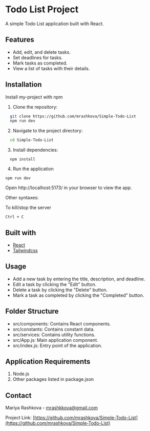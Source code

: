 # Todo List Project

A simple Todo List application built with React.

## Features

- Add, edit, and delete tasks.
- Set deadlines for tasks.
- Mark tasks as completed.
- View a list of tasks with their details.

## Installation

Install my-project with npm

1. Clone the repository:

```bash
  git clone https://github.com/mrashkova/Simple-Todo-List
  npm run dev
```

2. Navigate to the project directory:

```bash
  cd Simple-Todo-List
```

3. Install dependencies:

```
  npm install
```

4. Run the application

```
npm run dev
```

Open http://localhost:5173/ in your browser to view the app.

Other syntaxes:

To kill/stop the server

```
Ctrl + C
```

## Built with

- [React](https://react.dev/)
- [Tailwindcss](https://tailwindcss.com/)

## Usage

- Add a new task by entering the title, description, and deadline.
- Edit a task by clicking the "Edit" button.
- Delete a task by clicking the "Delete" button.
- Mark a task as completed by clicking the "Completed" button.

## Folder Structure

- src/components: Contains React components.
- src/constants: Contains constant data.
- src/services: Contains utility functions.
- src/App.js: Main application component.
- src/index.js: Entry point of the application.

## Application Requirements

1. Node.js
2. Other packages listed in package.json

## Contact

Mariya Rashkova - mrashkkova@gmail.com

Project Link: [https://github.com/mrashkova/Simple-Todo-List](https://github.com/mrashkova/Simple-Todo-List)
